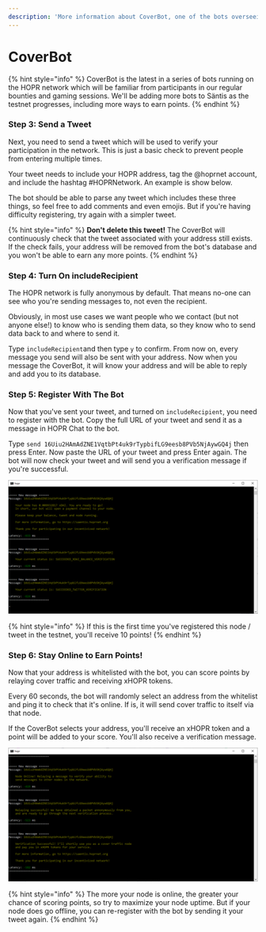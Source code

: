 ```yaml
---
description: 'More information about CoverBot, one of the bots overseeing the Säntis testnet'
---
```


# CoverBot

{% hint style="info" %}
CoverBot is the latest in a series of bots running on the HOPR network which will be familiar from participants in our regular bounties and gaming sessions. We'll be adding more bots to Säntis as the testnet progresses, including more ways to earn points.
{% endhint %}

### Step 3: Send a Tweet

Next, you need to send a tweet which will be used to verify your participation in the network. This is just a basic check to prevent people from entering multiple times.  
  
Your tweet needs to include your HOPR address, tag the @hoprnet account, and include the hashtag \#HOPRNetwork. An example is show below.   
  
The bot should be able to parse any tweet which includes these three things, so feel free to add comments and even emojis. But if you're having difficulty registering, try again with a simpler tweet.

{% hint style="info" %}
**Don't delete this tweet!** The CoverBot will continuously check that the tweet associated with your address still exists. If the check fails, your address will be removed from the bot's database and you won't be able to earn any more points.
{% endhint %}

### Step 4: Turn On includeRecipient

The HOPR network is fully anonymous by default. That means no-one can see who you're sending messages to, not even the recipient.  
  
Obviously, in most use cases we want people who we contact \(but not anyone else!\) to know who is sending them data, so they know who to send data back to and where to send it.

Type `includeRecipient`and then type `y` to confirm. From now on, every message you send will also be sent with your address. Now when you message the CoverBot, it will know your address and will be able to reply and add you to its database.

### Step 5: Register With The Bot

Now that you've sent your tweet, and turned on `includeRecipient`, you need to register with the bot. Copy the full URL of your tweet and send it as a message in HOPR Chat to the bot.  
  
Type `send 16Uiu2HAmAdZNE1VqtbPt4uk9rTypbifLG9eesb8PVb5NjAywGQ4j` then press Enter. Now paste the URL of your tweet and press Enter again. The bot will now check your tweet and will send you a verification message if you're successful.

![](../../.gitbook/assets/verification-1.png)

{% hint style="info" %}
If this is the first time you've registered this node / tweet in the testnet, you'll receive 10 points!
{% endhint %}

### Step 6: Stay Online to Earn Points!

Now that your address is whitelisted with the bot, you can score points by relaying cover traffic and receiving xHOPR tokens.  
  
Every 60 seconds, the bot will randomly select an address from the whitelist and ping it to check that it's online. If is, it will send cover traffic to itself via that node.

If the CoverBot selects your address, you'll receive an xHOPR token and a point will be added to your score. You'll also receive a verification message.

![](../../.gitbook/assets/verification-2.png)

{% hint style="info" %}
The more your node is online, the greater your chance of scoring points, so try to maximize your node uptime. But if your node does go offline, you can re-register with the bot by sending it your tweet again.
{% endhint %}





  


